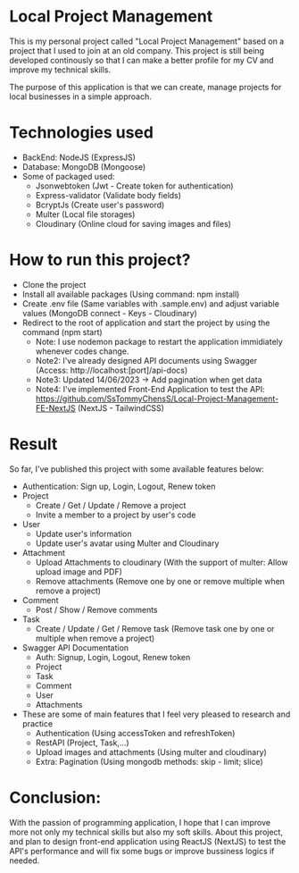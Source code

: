
# Local Project Management

This is my personal project called "Local Project Management" based on a project that I used to join at an old company. This project is still being developed continously so that I can make a better profile for my CV and improve my technical skills. 

The purpose of this application is that we can create, manage projects for local businesses in a simple approach. 

# Technologies used
- BackEnd: NodeJS (ExpressJS)
- Database: MongoDB (Mongoose)
- Some of packaged used:
    + Jsonwebtoken (Jwt - Create token for authentication)
    + Express-validator (Validate body fields)
    + BcryptJs (Create user's password)
    + Multer (Local file storages)
    + Cloudinary (Online cloud for saving images and files)

# How to run this project?
- Clone the project
- Install all available packages (Using command: npm install)
- Create .env file (Same variables with .sample.env) and adjust variable values (MongoDB connect - Keys - Cloudinary)
- Redirect to the root of application and start the project by using the command (npm start)
    + Note: I use nodemon package to restart the application immidiately whenever codes change.
    + Note2: I've already designed API documents using Swagger (Access: http://localhost:[port]/api-docs)
    + Note3: Updated 14/06/2023 -> Add pagination when get data
    + Note4: I've implemented Front-End Application to test the API: https://github.com/SsTommyChensS/Local-Project-Management-FE-NextJS (NextJS - TailwindCSS)
# Result
So far, I've published this project with some available features below:
+ Authentication: Sign up, Login, Logout, Renew token
+ Project
    - Create / Get / Update / Remove a project
    - Invite a member to a project by user's code
+ User
    - Update user's information
    - Update user's avatar using Multer and Cloudinary
+ Attachment
    - Upload Attachments to cloudinary (With the support of multer: Allow upload image and PDF)
    - Remove attachments (Remove one by one or remove multiple when remove a project)
+ Comment
    - Post / Show / Remove comments
+ Task
    - Create / Update / Get / Remove task (Remove task one by one or multiple when remove a project)
+ Swagger API Documentation
    - Auth: Signup, Login, Logout, Renew token
    - Project
    - Task
    - Comment
    - User
    - Attachments
+ These are some of main features that I feel very pleased to research and practice
    - Authentication (Using accessToken and refreshToken)
    - RestAPI (Project, Task,...)
    - Upload images and attachments (Using multer and cloudinary)
    - Extra: Pagination (Using mongodb methods: skip - limit; slice)
# Conclusion:
With the passion of programming application, I hope that I can improve more not only my technical skills but also my soft skills.
About this project, and plan to design front-end application using ReactJS (NextJS) to test the API's performance and will fix some bugs or improve bussiness logics if needed. 

